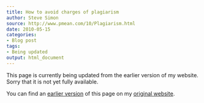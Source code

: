 ```yaml
---
title: How to avoid charges of plagiarism
author: Steve Simon
source: http://www.pmean.com/10/Plagiarism.html
date: 2010-05-15
categories:
- Blog post
tags:
- Being updated
output: html_document
---
```


This page is currently being updated from the earlier version of my website. Sorry that it is not yet fully available.

<!---More--->

You can find an [earlier version][sim1] of this page on my [original website][sim2].

[sim1]: http://www.pmean.com/10/Plagiarism.html
[sim2]: http://www.pmean.com/original_site.html
